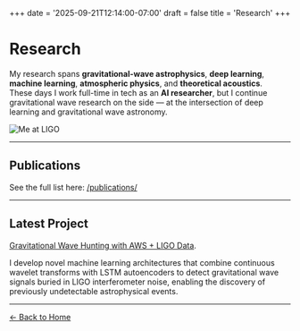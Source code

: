 +++
date = '2025-09-21T12:14:00-07:00'
draft = false
title = 'Research'
+++

# Research

My research spans **gravitational-wave astrophysics**, **deep learning**, **machine learning**, **atmospheric physics**, and **theoretical acoustics**.  
These days I work full-time in tech as an **AI researcher**, but I continue gravitational wave research on the side — at the intersection of deep learning and gravitational wave astronomy.

![Me at LIGO](/img/bunny_suit.JPG)

---

## Publications
See the full list here: [/publications/](/publications/)

---

## Latest Project

[Gravitational Wave Hunting with AWS + LIGO Data](https://github.com/jericho-cain/gravWH/tree/aws-ligo-data). 

I develop novel machine learning architectures that combine continuous wavelet transforms with LSTM autoencoders to detect gravitational wave signals buried in LIGO interferometer noise, enabling the discovery of previously undetectable astrophysical events.

---
[← Back to Home](/)
